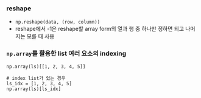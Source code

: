 ### reshape

- `np.reshape(data, (row, column))`
- reshape에서 -1은 reshape할 array form의 열과 행 중 하나만 정하면 되고 나머지는 모를 때 사용

### `np.array`를 활용한 list 여러 요소의 indexing

```
np.array(ls)[[1, 2, 3, 4, 5]]

# index list가 있는 경우
ls_idx = [1, 2, 3, 4, 5]
np.array(ls)[ls_idx]
```
